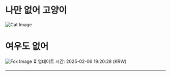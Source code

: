 
# 나만 없어 고양이

![Cat Image](https://cdn2.thecatapi.com/images/NHiuHD4Ax.jpg)

# 여우도 없어
![Fox Image](https://randomfox.ca/images/63.jpg)
⏳ 업데이트 시간: 2025-02-06 19:20:28 (KRW)

---
